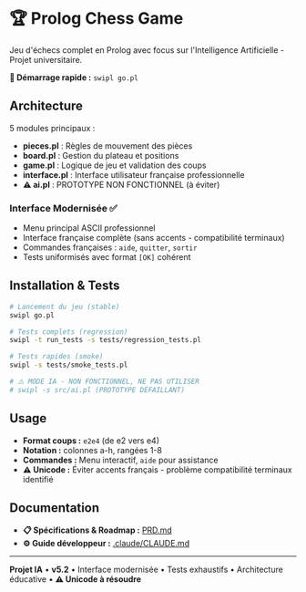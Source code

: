 # 🏆 Prolog Chess Game

Jeu d'échecs complet en Prolog avec focus sur l'Intelligence Artificielle - Projet universitaire.

**🚀 Démarrage rapide :** `swipl go.pl`

## Architecture

5 modules principaux :
- **pieces.pl** : Règles de mouvement des pièces
- **board.pl** : Gestion du plateau et positions  
- **game.pl** : Logique de jeu et validation des coups
- **interface.pl** : Interface utilisateur française professionnelle
- **⚠️ ai.pl** : PROTOTYPE NON FONCTIONNEL (à éviter)

### Interface Modernisée ✅
- Menu principal ASCII professionnel
- Interface française complète (sans accents - compatibilité terminaux)
- Commandes françaises : `aide`, `quitter`, `sortir`
- Tests uniformisés avec format `[OK]` cohérent

## Installation & Tests

```bash
# Lancement du jeu (stable)
swipl go.pl

# Tests complets (regression)
swipl -t run_tests -s tests/regression_tests.pl

# Tests rapides (smoke)
swipl -s tests/smoke_tests.pl

# ⚠️ MODE IA - NON FONCTIONNEL, NE PAS UTILISER
# swipl -s src/ai.pl (PROTOTYPE DÉFAILLANT)
```

## Usage

- **Format coups :** `e2e4` (de e2 vers e4)
- **Notation :** colonnes a-h, rangées 1-8
- **Commandes :** Menu interactif, `aide` pour assistance
- **⚠️ Unicode :** Éviter accents français - problème compatibilité terminaux identifié

## Documentation

- **📋 Spécifications & Roadmap :** [PRD.md](docs/PRD.md)
- **⚙️ Guide développeur :** [.claude/CLAUDE.md](.claude/CLAUDE.md)

---
**Projet IA** • **v5.2** • Interface modernisée • Tests exhaustifs • Architecture éducative • **⚠️ Unicode à résoudre**